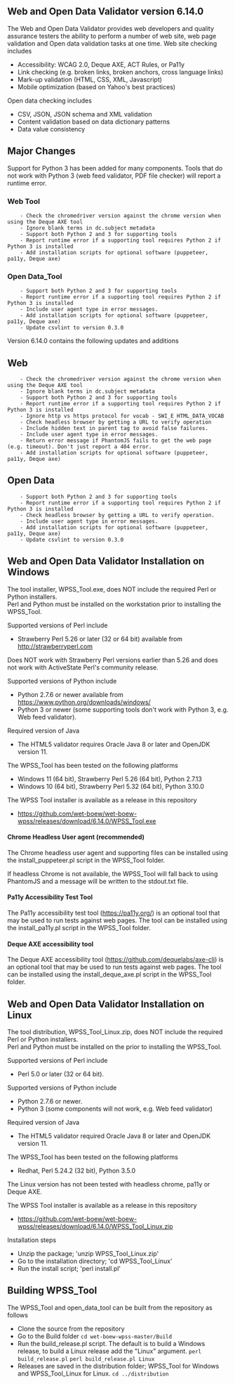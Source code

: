## Web and Open Data Validator version 6.14.0

The Web and Open Data Validator provides web developers and quality assurance testers the ability to perform a number of web site, web page validation and Open data validation tasks at one time. Web site checking includes
- Accessibility: WCAG 2.0, Deque AXE, ACT Rules, or Pa11y
- Link checking (e.g. broken links, broken anchors, cross language links)
- Mark-up validation (HTML, CSS, XML, Javascript)
- Mobile optimization (based on Yahoo's best practices)

Open data checking includes
- CSV, JSON, JSON schema and XML validation
- Content validation based on data dictionary patterns
- Data value consistency

## Major Changes

Support for Python 3 has been added for many components. Tools that do not work with Python 3 (web feed validator, PDF file checker) will report a runtime error.

### Web Tool

```    
    - Check the chromedriver version against the chrome version when using the Deque AXE tool
    - Ignore blank terms in dc.subject metadata
    - Support both Python 2 and 3 for supporting tools
    - Report runtime error if a supporting tool requires Python 2 if Python 3 is installed
    - Add installation scripts for optional software (puppeteer, pa11y, Deque axe)
```


### Open Data_Tool

```
    - Support both Python 2 and 3 for supporting tools
    - Report runtime error if a supporting tool requires Python 2 if Python 3 is installed
    - Include user agent type in error messages.
    - Add installation scripts for optional software (puppeteer, pa11y, Deque axe)
    - Update csvlint to version 0.3.0
```

Version 6.14.0 contains the following updates and additions

## Web

```
    - Check the chromedriver version against the chrome version when using the Deque AXE tool
    - Ignore blank terms in dc.subject metadata
    - Support both Python 2 and 3 for supporting tools
    - Report runtime error if a supporting tool requires Python 2 if Python 3 is installed
    - Ignore http vs https protocol for vocab - SWI_E HTML_DATA_VOCAB
    - Check headless browser by getting a URL to verify operation
    - Include hidden text in parent tag to avoid false failures.
    - Include user agent type in error messages.
    - Return error message if PhantomJS fails to get the web page (e.g. timeout). Don't just report a 404 error.
    - Add installation scripts for optional software (puppeteer, pa11y, Deque axe)
```

## Open Data

```
    - Support both Python 2 and 3 for supporting tools
    - Report runtime error if a supporting tool requires Python 2 if Python 3 is installed
    - Check headless browser by getting a URL to verify operation.
    - Include user agent type in error messages.
    - Add installation scripts for optional software (puppeteer, pa11y, Deque axe)
    - Update csvlint to version 0.3.0
```

## Web and Open Data Validator Installation on Windows

The tool installer, WPSS_Tool.exe, does NOT include the required Perl or Python installers.  
Perl and Python must be installed on the workstation prior to installing the WPSS_Tool.

Supported versions of Perl include
- Strawberry Perl 5.26 or later (32 or 64 bit) available from http://strawberryperl.com

Does NOT work with Strawberry Perl versions earlier than 5.26 and does not work with ActiveState Perl's community release.

Supported versions of Python include
- Python 2.7.6 or newer available from https://www.python.org/downloads/windows/
- Python 3 or newer (some supporting tools don't work with Python 3, e.g. Web feed validator).

Required version of Java
- The HTML5 validator requires Oracle Java 8 or later and OpenJDK version 11.

The WPSS_Tool has been tested on the following platforms
- Windows 11 (64 bit), Strawberry Perl 5.26 (64 bit), Python 2.7.13
- Windows 10 (64 bit), Strawberry Perl 5.32 (64 bit), Python 3.10.0

The WPSS Tool installer is available as a release in this repository
- https://github.com/wet-boew/wet-boew-wpss/releases/download/6.14.0/WPSS_Tool.exe

#### Chrome Headless User agent (recommended)
The Chrome headless user agent and supporting files can be installed using the install_puppeteer.pl script in the WPSS_Tool folder.

If headless Chrome is not available, the WPSS_Tool will fall back to using PhantomJS and a message will be written to the stdout.txt file.

#### Pa11y Accessibility Test Tool
The Pa11y accessibility test tool (https://pa11y.org/) is an optional tool that may be used  to run tests against web pages.  The tool can be installed using the install_pa11y.pl script in the WPSS_Tool folder.

#### Deque AXE accessibility tool
The Deque AXE accessibility tool (https://github.com/dequelabs/axe-cli) is an optional tool that may be used to run tests against web pages. The tool can be installed using the install_deque_axe.pl script in the WPSS_Tool folder.

## Web and Open Data Validator Installation on Linux

The tool distribution, WPSS_Tool_Linux.zip, does NOT include the required Perl or Python installers.  
Perl and Python must be installed on the prior to installing the WPSS_Tool.

Supported versions of Perl include
- Perl 5.0 or later (32 or 64 bit).

Supported versions of Python include
- Python 2.7.6 or newer.
- Python 3 (some components will not work, e.g. Web feed validator)

Required version of Java
- The HTML5 validator required Oracle Java 8 or later and OpenJDK version 11.

The WPSS_Tool has been tested on the following platforms
- Redhat, Perl 5.24.2 (32 bit), Python 3.5.0

The Linux version has not been tested with headless chrome, pa11y or Deque AXE.

The WPSS Tool installer is available as a release in this repository
- https://github.com/wet-boew/wet-boew-wpss/releases/download/6.14.0/WPSS_Tool_Linux.zip

Installation steps
- Unzip the package; 'unzip WPSS_Tool_Linux.zip'
- Go to the installation directory; 'cd WPSS_Tool_Linux'
- Run the install script; 'perl install.pl'

## Building WPSS_Tool

The WPSS_Tool and open_data_tool can be built from the repository as follows

- Clone the source from the repository
- Go to the Build folder
`cd wet-boew-wpss-master/Build`
- Run the build_release.pl script. The default is to build a Windows release, to build a Linux release add the "Linux" argument.
`perl build_release.pl`
`perl build_release.pl Linux`
- Releases are saved in the distribution folder; WPSS_Tool for Windows and WPSS_Tool_Linux for Linux.
`cd ../distribution`
